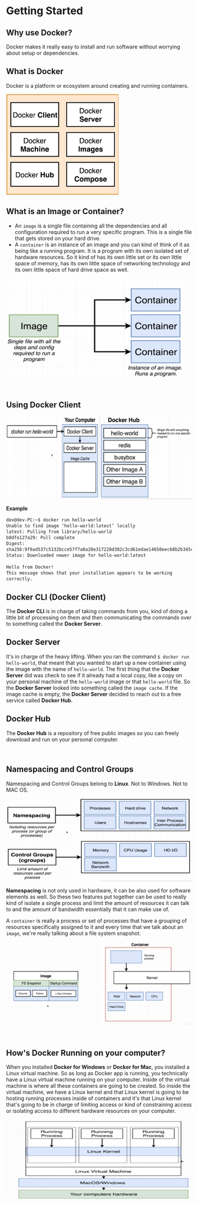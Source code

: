# Getting Started

## Why use Docker?
Docker makes it really easy to install and run software without worrying about setup or dependencies.

## What is Docker
Docker is a platform or ecosystem around creating and running containers.

![docker-ecosystem](assets/img/docker-ecosystem.png)

## What is an Image or Container?
* An `image` is a single file containing all the dependencies and all configuration required to run a very specific program. This is a single file that gets stored on your hard drive.
* A `container` is an instance of an image and you can kind of think of it as being like a running program. It is a program with its own isolated set of hardware resources. So it kind of has its own little set or its own little space of memory, has its own little space of networking technology and its own little space of hard drive space as well.

![docker-image-container](assets/img/docker-img-container.png)

<br />

## Using Docker Client

<center>

![docker-run-helloworld](assets/img/docker-run-helloworld.png)

</center>

**Example**
```
dev@dev-PC:~$ docker run hello-world
Unable to find image ‘hello-world:latest’ locally
latest: Pulling from library/hello-world
b8dfe127a29: Pull complete
Digest: sha256:9f6ad537c5132bcce57f7a0a20e317228d382c3cd61edae14650eec68b2b345c
Status: Downloaded newer image for hello-world:latest

Hello from Docker!
This message shows that your installation appears to be working correctly.
```

## Docker CLI (Docker Client)
The **Docker CLI** is in charge of taking commands from you, kind of doing a little bit of processing on them and then communicating the commands over to something called the **Docker Server**.

## Docker Server
It's in charge of the heavy lifting. When you ran the command `$ docker run hello-world`, that meant that you wanted to start up a new container using the image with the name of `hello-world`. The first thing that the **Docker Server** did was check to see if it already had a local copy, like a copy on your personal machine of the `hello-world` image or that `hello-world` file. So the **Docker Server** looked into something called the `image cache`. If the image cache is empty, the **Docker Server** decided to reach out to a free service called **Docker Hub**.

## Docker Hub
The **Docker Hub** is a repository of free public images so you can freely download and run on your personal computer.

<br />

## Namespacing and Control Groups
Namespacing and Control Groups belong to **Linux**. Not to Windows. Not to MAC OS.

![docker-namespace-cgroups](assets/img/docker-namespace-cgroups.png)

**Namespacing** is not only used in hardware, it can be also used for software elements as well. So these two features put together can be used to really kind of isolate a single process and limit the amount of resources it can talk to and the amount of bandwidth essentially that it can make use of.

A `container` is really a process or set of processes that have a grouping of resources specifically assigned to it and every time that we talk about an `image`, we're really talking about a file system snapshot.

![docker-namespace-cgroups-container-img](assets/img/docker-namespace-cgroups-container-img.png)

<br />

## How's Docker Running on your computer?
When you installed **Docker for Windows** or **Docker for Mac**, you installed a Linux virtual machine. So as  long as Docker app is running, you technically have a Linux virtual machine running on your computer. Inside of the virtual machine is where all these containers are going to be created. So inside the virtual machine, we have a Linux kernel and that Linux kernel is going to be hosting running processes inside of containers and it's that Linux kernel that's going to be in charge of limiting access or kind of constraining access or isolating access to different hardware resources on your computer.

![docker-running-on-your-computer](assets/img/docker-running-on-your-computer.png)
